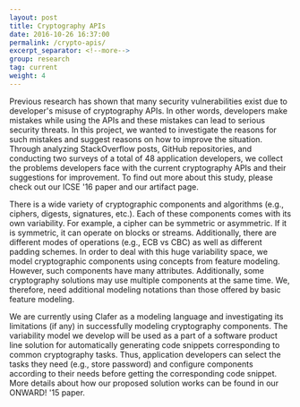 ```yaml
---
layout: post
title: Cryptography APIs
date: 2016-10-26 16:37:00
permalink: /crypto-apis/
excerpt_separator: <!--more-->
group: research
tag: current
weight: 4
---
```


Previous research has shown that many security vulnerabilities exist due to developer's misuse of cryptography APIs. In other words, developers make mistakes while using the APIs and these mistakes can lead to serious security threats. In this project, we wanted to investigate the reasons for such mistakes and suggest reasons on how to improve the situation. <!--more-->Through analyzing StackOverflow posts, GitHub repositories, and conducting two surveys of a total of 48 application developers, we collect the problems developers face with the current cryptography APIs and their suggestions for improvement. To find out more about this study, please check out our ICSE '16 paper and our artifact page.

There is a wide variety of cryptographic components and algorithms (e.g., ciphers, digests, signatures, etc.). Each of these components comes with its own variability. For example, a cipher can be symmetric or asymmetric. If it is symmetric, it can operate on blocks or streams. Additionally, there are different modes of operations (e.g., ECB vs CBC) as well as different padding schemes. In order to deal with this huge variability space, we model cryptographic components using concepts from feature modeling. However, such components have many attributes. Additionally, some cryptography solutions may use multiple components at the same time. We, therefore, need additional modeling notations than those offered by basic feature modeling.


We are currently using Clafer as a modeling language and investigating its limitations (if any) in successfully modeling cryptography components. The variability model we develop will be used as a part of a software product line solution for automatically generating code snippets corresponding to common cryptography tasks. Thus, application developers can select the tasks they need (e.g., store password) and configure components according to their needs before getting the corresponding code snippet. More details about how our proposed solution works can be found in our ONWARD! '15 paper.

